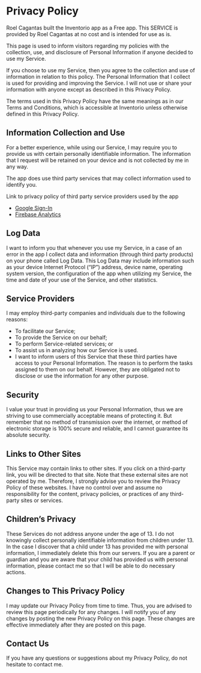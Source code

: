 
# Privacy Policy

Roel Cagantas built the Inventorio app as a Free app. This SERVICE is provided by Roel Cagantas at no cost and is 
intended for use as is.

This page is used to inform visitors regarding my policies with the collection, use, and disclosure of Personal 
Information if anyone decided to use my Service.

If you choose to use my Service, then you agree to the collection and use of information in relation to this policy. 
The Personal Information that I collect is used for providing and improving the Service. I will not use or share your 
information with anyone except as described in this Privacy Policy.

The terms used in this Privacy Policy have the same meanings as in our Terms and Conditions, which is accessible at 
Inventorio unless otherwise defined in this Privacy Policy.

## Information Collection and Use

For a better experience, while using our Service, I may require you to provide us with certain personally identifiable 
information. The information that I request will be retained on your device and is not collected by me in any way.

The app does use third party services that may collect information used to identify you.

Link to privacy policy of third party service providers used by the app

* [Google Sign-In](https://policies.google.com/privacy)
* [Firebase Analytics](https://firebase.google.com/policies/analytics)

## Log Data

I want to inform you that whenever you use my Service, in a case of an error in the app I collect data and information 
(through third party products) on your phone called Log Data. This Log Data may include information such as your device 
Internet Protocol (“IP”) address, device name, operating system version, the configuration of the app when utilizing my 
Service, the time and date of your use of the Service, and other statistics.

## Service Providers

I may employ third-party companies and individuals due to the following reasons:

* To facilitate our Service;
* To provide the Service on our behalf;
* To perform Service-related services; or
* To assist us in analyzing how our Service is used.
* I want to inform users of this Service that these third parties have access to your Personal Information. 
The reason is to perform the tasks assigned to them on our behalf. 
However, they are obligated not to disclose or use the information for any other purpose.

## Security

I value your trust in providing us your Personal Information, thus we are striving to use commercially acceptable 
means of protecting it. But remember that no method of transmission over the internet, or method of electronic storage 
is 100% secure and reliable, and I cannot guarantee its absolute security.

## Links to Other Sites

This Service may contain links to other sites. If you click on a third-party link, you will be directed to that site. 
Note that these external sites are not operated by me. Therefore, I strongly advise you to review the Privacy Policy of 
these websites. I have no control over and assume no responsibility for the content, privacy policies, or practices of 
any third-party sites or services.

## Children’s Privacy

These Services do not address anyone under the age of 13. I do not knowingly collect personally identifiable information 
from children under 13. In the case I discover that a child under 13 has provided me with personal information, I 
immediately delete this from our servers. If you are a parent or guardian and you are aware that your child has provided 
us with personal information, please contact me so that I will be able to do necessary actions.

## Changes to This Privacy Policy

I may update our Privacy Policy from time to time. Thus, you are advised to review this page periodically for any 
changes. I will notify you of any changes by posting the new Privacy Policy on this page. These changes are effective 
immediately after they are posted on this page.

## Contact Us

If you have any questions or suggestions about my Privacy Policy, do not hesitate to contact me.